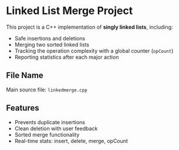 # Linked List Merge Project

This project is a C++ implementation of **singly linked lists**, including:

- Safe insertions and deletions
- Merging two sorted linked lists
- Tracking the operation complexity with a global counter (`opCount`)
- Reporting statistics after each major action

## File Name

Main source file: `linkedmerge.cpp`

## Features

- Prevents duplicate insertions
- Clean deletion with user feedback
- Sorted merge functionality
- Real-time stats: insert, delete, merge, opCount
